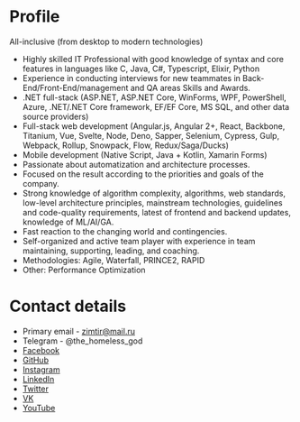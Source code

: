 # Profile

All-inclusive (from desktop to modern technologies)

- Highly skilled IT Professional with good knowledge of syntax and core features in languages like C, Java, C#, Typescript, Elixir, Python
- Experience in conducting interviews for new teammates in Back-End/Front-End/management and QA areas
Skills and Awards.
- .NET full-stack (ASP.NET, ASP.NET Core, WinForms, WPF, PowerShell,
Azure, .NET/.NET Core framework, EF/EF Core, MS SQL, and other data source providers)
- Full-stack web development (Angular.js, Angular 2+, React, Backbone, Titanium, Vue, Svelte, Node, Deno, Sapper, Selenium, Cypress, Gulp, Webpack, Rollup, Snowpack, Flow, Redux/Saga/Ducks)
- Mobile development (Native Script, Java + Kotlin, Xamarin Forms)
- Passionate about automatization and architecture processes.
- Focused on the result according to the priorities and goals of the company.
- Strong knowledge of algorithm complexity, algorithms, web standards, low-level architecture principles, mainstream technologies, guidelines and code-quality requirements, latest of frontend and backend updates, knowledge of ML/AI/GA.
- Fast reaction to the changing world and contingencies.
- Self-organized and active team player with experience in team maintaining, supporting, leading, and coaching.
- Methodologies: Agile, Waterfall, PRINCE2, RAPID
- Other: Performance Optimization

# Contact details

- Primary email - zimtir@mail.ru
- Telegram - @the_homeless_god
- [Facebook](https://www.facebook.com/profile.php?id=100006956115543)
- [GitHub](https://github.com/the-homeless-god)
- [Instagram](https://www.instagram.com/the_homeless_god)
- [LinkedIn](https://www.linkedin.com/in/marat-z/)
- [Twitter](https://twitter.com/THG_Marat_Z)
- [VK](https://vk.com/the_homeless_god)
- [YouTube](https://www.youtube.com/channel/UCJ-P1V1_OdLH6_iWejitm5g?view_as=subscriber)

